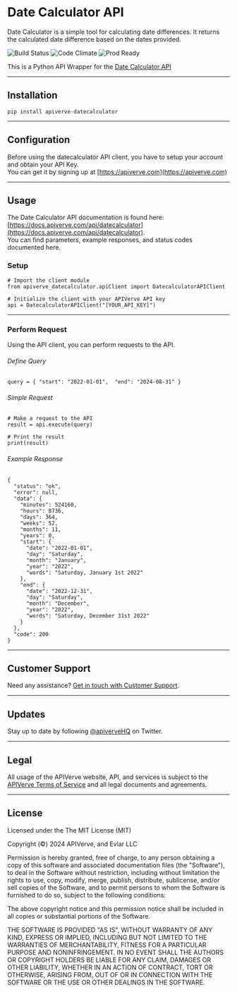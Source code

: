 Date Calculator API
============

Date Calculator is a simple tool for calculating date differences. It returns the calculated date difference based on the dates provided.

![Build Status](https://img.shields.io/badge/build-passing-green)
![Code Climate](https://img.shields.io/badge/maintainability-B-purple)
![Prod Ready](https://img.shields.io/badge/production-ready-blue)

This is a Python API Wrapper for the [Date Calculator API](https://apiverve.com/marketplace/api/datecalculator)

---

## Installation
	pip install apiverve-datecalculator

---

## Configuration

Before using the datecalculator API client, you have to setup your account and obtain your API Key.  
You can get it by signing up at [https://apiverve.com](https://apiverve.com)

---

## Usage

The Date Calculator API documentation is found here: [https://docs.apiverve.com/api/datecalculator](https://docs.apiverve.com/api/datecalculator).  
You can find parameters, example responses, and status codes documented here.

### Setup

```
# Import the client module
from apiverve_datecalculator.apiClient import DatecalculatorAPIClient

# Initialize the client with your APIVerve API key
api = DatecalculatorAPIClient("[YOUR_API_KEY]")
```

---


### Perform Request
Using the API client, you can perform requests to the API.

###### Define Query

```
query = { "start": "2022-01-01",  "end": "2024-08-31" }
```

###### Simple Request

```
# Make a request to the API
result = api.execute(query)

# Print the result
print(result)
```

###### Example Response

```
{
  "status": "ok",
  "error": null,
  "data": {
    "minutes": 524160,
    "hours": 8736,
    "days": 364,
    "weeks": 52,
    "months": 11,
    "years": 0,
    "start": {
      "date": "2022-01-01",
      "day": "Saturday",
      "month": "January",
      "year": "2022",
      "words": "Saturday, January 1st 2022"
    },
    "end": {
      "date": "2022-12-31",
      "day": "Saturday",
      "month": "December",
      "year": "2022",
      "words": "Saturday, December 31st 2022"
    }
  },
  "code": 200
}
```

---

## Customer Support

Need any assistance? [Get in touch with Customer Support](https://apiverve.com/contact).

---

## Updates
Stay up to date by following [@apiverveHQ](https://twitter.com/apiverveHQ) on Twitter.

---

## Legal

All usage of the APIVerve website, API, and services is subject to the [APIVerve Terms of Service](https://apiverve.com/terms) and all legal documents and agreements.

---

## License
Licensed under the The MIT License (MIT)

Copyright (&copy;) 2024 APIVerve, and Evlar LLC

Permission is hereby granted, free of charge, to any person obtaining a copy of this software and associated documentation files (the "Software"), to deal in the Software without restriction, including without limitation the rights to use, copy, modify, merge, publish, distribute, sublicense, and/or sell copies of the Software, and to permit persons to whom the Software is furnished to do so, subject to the following conditions:

The above copyright notice and this permission notice shall be included in all copies or substantial portions of the Software.

THE SOFTWARE IS PROVIDED "AS IS", WITHOUT WARRANTY OF ANY KIND, EXPRESS OR IMPLIED, INCLUDING BUT NOT LIMITED TO THE WARRANTIES OF MERCHANTABILITY, FITNESS FOR A PARTICULAR PURPOSE AND NONINFRINGEMENT. IN NO EVENT SHALL THE AUTHORS OR COPYRIGHT HOLDERS BE LIABLE FOR ANY CLAIM, DAMAGES OR OTHER LIABILITY, WHETHER IN AN ACTION OF CONTRACT, TORT OR OTHERWISE, ARISING FROM, OUT OF OR IN CONNECTION WITH THE SOFTWARE OR THE USE OR OTHER DEALINGS IN THE SOFTWARE.